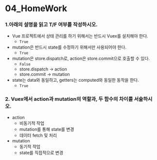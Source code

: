 # 04_HomeWork

### 1.아래의 설명을 읽고 T/F 여부를 작성하시오. 

- Vue 프로젝트에서 상태 관리를 하기 위해서는 반드시 Vuex를 설치해야 한다. 
  - `True`
- mutation은 반드시 state를 수정하기 위해서만 사용되어야 한다. 
  - `True`
- mutation은 store.dispatch로, action은 store.commit으로 호출할 수 있다. 
  - `False`
  - store.dispatch -> action
  - store.commit -> mutation
- state는 data와 동일하고, getters는 computed와 동일한 동작을 한다. 
  - `True`



### 2. Vuex에서 action과 mutation의 역할과, 두 함수의 차이를 서술하시오.

- action 
  - 비동기적 작업
  - mutation를 통해 state를 변경
  - 데이터 fetch 및 처리
- mutation
  - 동기적 작업
  - state를 직접적으로 변경